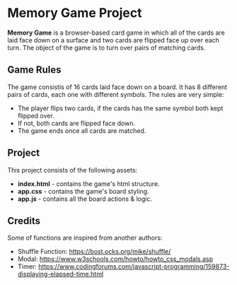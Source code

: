 # Memory Game Project

**Memory Game** is a browser-based card game in which all of the cards are laid face down on a surface and two cards are flipped face up over each turn. The object of the game is to turn over pairs of matching cards.

## Game Rules

The game consistis of 16 cards laid face down on a board. It has 8 different pairs of cards, each one with different symbols. The rules are very simple:

 - The player flips two cards, if the cards has the same symbol both kept flipped over. 
 - If not, both cards are flipped face down. 
 - The game ends once all cards are matched. 

  ## Project
This project consists of the following assets:

-   **index.html**  - contains the game's html structure.
-   **app.css**  - contains the game's board styling.
-   **app.js**  - contains all the board actions & logic. 

## Credits

Some of functions are inspired from another authors:

 - Shuffle Function: https://bost.ocks.org/mike/shuffle/
 - Modal: https://www.w3schools.com/howto/howto_css_modals.asp
 - Timer: https://www.codingforums.com/javascript-programming/159873-displaying-elapsed-time.html

